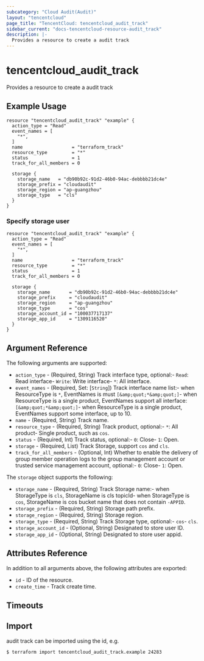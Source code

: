 ```yaml
---
subcategory: "Cloud Audit(Audit)"
layout: "tencentcloud"
page_title: "TencentCloud: tencentcloud_audit_track"
sidebar_current: "docs-tencentcloud-resource-audit_track"
description: |-
  Provides a resource to create a audit track
---
```


# tencentcloud_audit_track

Provides a resource to create a audit track

## Example Usage

```hcl
resource "tencentcloud_audit_track" "example" {
  action_type = "Read"
  event_names = [
    "*",
  ]
  name                  = "terraform_track"
  resource_type         = "*"
  status                = 1
  track_for_all_members = 0

  storage {
    storage_name   = "db90b92c-91d2-46b0-94ac-debbbb21dc4e"
    storage_prefix = "cloudaudit"
    storage_region = "ap-guangzhou"
    storage_type   = "cls"
  }
}
```

### Specify storage user

```hcl
resource "tencentcloud_audit_track" "example" {
  action_type = "Read"
  event_names = [
    "*",
  ]
  name                  = "terraform_track"
  resource_type         = "*"
  status                = 1
  track_for_all_members = 0

  storage {
    storage_name       = "db90b92c-91d2-46b0-94ac-debbbb21dc4e"
    storage_prefix     = "cloudaudit"
    storage_region     = "ap-guangzhou"
    storage_type       = "cos"
    storage_account_id = "100037717137"
    storage_app_id     = "1309116520"
  }
}
```

## Argument Reference

The following arguments are supported:

* `action_type` - (Required, String) Track interface type, optional:- `Read`: Read interface- `Write`: Write interface- `*`: All interface.
* `event_names` - (Required, Set: [`String`]) Track interface name list:- when ResourceType is `*`, EventNames is must `[&amp;quot;*&amp;quot;]`- when ResourceType is a single product, EventNames support all interface:`[&amp;quot;*&amp;quot;]`- when ResourceType is a single product, EventNames support some interface, up to 10.
* `name` - (Required, String) Track name.
* `resource_type` - (Required, String) Track product, optional:- `*`: All product- Single product, such as `cos`.
* `status` - (Required, Int) Track status, optional:- `0`: Close- `1`: Open.
* `storage` - (Required, List) Track Storage, support `cos` and `cls`.
* `track_for_all_members` - (Optional, Int) Whether to enable the delivery of group member operation logs to the group management account or trusted service management account, optional:- `0`: Close- `1`: Open.

The `storage` object supports the following:

* `storage_name` - (Required, String) Track Storage name:- when StorageType is `cls`, StorageName is cls topicId- when StorageType is `cos`, StorageName is cos bucket name that does not contain `-APPID`.
* `storage_prefix` - (Required, String) Storage path prefix.
* `storage_region` - (Required, String) Storage region.
* `storage_type` - (Required, String) Track Storage type, optional:- `cos`- `cls`.
* `storage_account_id` - (Optional, String) Designated to store user ID.
* `storage_app_id` - (Optional, String) Designated to store user appid.

## Attributes Reference

In addition to all arguments above, the following attributes are exported:

* `id` - ID of the resource.
* `create_time` - Track create time.


## Timeouts

<no value>


## Import

audit track can be imported using the id, e.g.
```
$ terraform import tencentcloud_audit_track.example 24283
```

